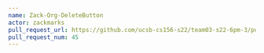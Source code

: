 ```yaml
---
name: Zack-Org-DeleteButton
actor: zackmarks
pull_request_url: https://github.com/ucsb-cs156-s22/team03-s22-6pm-3/pull/45
pull_request_num: 45
---
```

